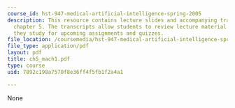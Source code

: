 ```yaml
---
course_id: hst-947-medical-artificial-intelligence-spring-2005
description: This resource contains lecture slides and accompanying transcripts for
  chapter 5. The transcripts allow students to review lecture material in detail as
  they study for upcoming assignments and quizzes.
file_location: /coursemedia/hst-947-medical-artificial-intelligence-spring-2005/7892c198a7570f8e36ff4f5fb1f2a4a1_ch5_mach1.pdf
file_type: application/pdf
layout: pdf
title: ch5_mach1.pdf
type: course
uid: 7892c198a7570f8e36ff4f5fb1f2a4a1

---
```

None